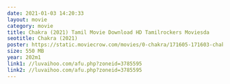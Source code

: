 ```yaml
---
date: 2021-01-03 14:20:33
layout: movie
category: movie
title: Chakra (2021) Tamil Movie Download HD Tamilrockers Moviesda
seotitle: Chakra (2021)
poster: https://static.moviecrow.com/movies/0-chakra/171605-171603-chakra-px144.jpg
size: 550 MB
year: 202m1
link1: //luvaihoo.com/afu.php?zoneid=3785595
link2: //luvaihoo.com/afu.php?zoneid=3785595
---
```

